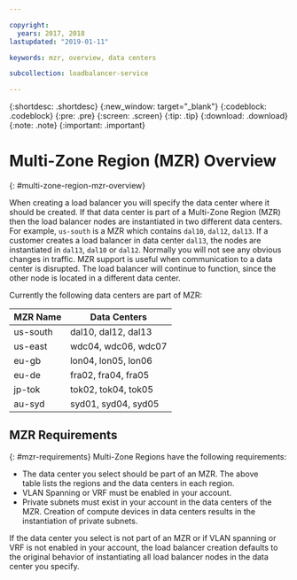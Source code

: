 ```yaml
---

copyright:
  years: 2017, 2018
lastupdated: "2019-01-11"

keywords: mzr, overview, data centers

subcollection: loadbalancer-service

---
```


{:shortdesc: .shortdesc}
{:new_window: target="_blank"}
{:codeblock: .codeblock}
{:pre: .pre}
{:screen: .screen}
{:tip: .tip}
{:download: .download}
{:note: .note}
{:important: .important}

# Multi-Zone Region (MZR) Overview
{: #multi-zone-region-mzr-overview}

When creating a load balancer you will specify the data center where it should be created. If that data center is part of a Multi-Zone Region (MZR) then the load balancer nodes are instantiated in two different data centers. For example, `us-south` is a MZR which contains `dal10`, `dal12`, `dal13`. If a customer creates a load balancer in data center `dal13`, the nodes are instantiated in `dal13`, `dal10` or `dal12`. Normally you will not see any obvious changes in traffic. MZR support is useful when communication to a data center is disrupted. The load balancer will continue to function, since the other node is located in a different data center.

Currently the following data centers are part of MZR:

| MZR Name | Data Centers |
| ---------|--------------|
| us-south | dal10, dal12, dal13 |
| us-east | wdc04, wdc06, wdc07 |
| eu-gb | lon04, lon05, lon06 |
| eu-de | fra02, fra04, fra05 |
| jp-tok | tok02, tok04, tok05 |
| au-syd | syd01, syd04, syd05 |


## MZR Requirements
{: #mzr-requirements}
Multi-Zone Regions have the following requirements:
* The data center you select should be part of an MZR. The above table lists the regions and the data centers in each region.
* VLAN Spanning or VRF must be enabled in your account.
* Private subnets must exist in your account in the data centers of the MZR. Creation of compute devices in data centers results in the instantiation of private subnets.

If the data center you select is not part of an MZR or if VLAN spanning or VRF is not enabled in your account, the load balancer creation defaults to the original behavior of instantiating all load balancer nodes in the data center you specify.
